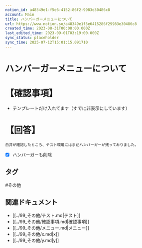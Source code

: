 ```yaml
---
notion_id: a48349e1-f5e6-4152-86f2-9983e30486c8
account: Main
title: ハンバーガーメニューについて
url: https://www.notion.so/a48349e1f5e6415286f29983e30486c8
created_time: 2023-08-31T00:08:00.000Z
last_edited_time: 2023-09-01T03:19:00.000Z
sync_status: placeholder
sync_time: 2025-07-12T15:01:15.091710
---
```

# ハンバーガーメニューについて

# 【確認事項】
- テンプレートだけ入れてます（すでに非表示にしています）
# 【回答】
```plain text
白井が確認したところ、テスト環境にはまだハンバーガーが残っておりました。

```
- [x] ハンバーガーも削除

## タグ

#その他 

## 関連ドキュメント

- [[../99_その他/テスト.md|テスト]]
- [[../99_その他/確認事項.md|確認事項]]
- [[../99_その他/メニュー.md|メニュー]]
- [[../99_その他/x.md|x]]
- [[../99_その他/y.md|y]]

